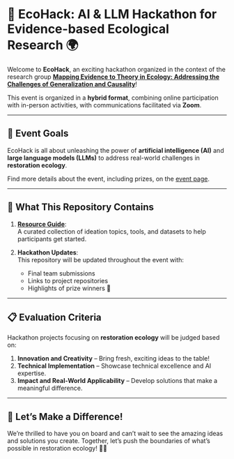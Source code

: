 # 🌿 EcoHack: AI & LLM Hackathon for Evidence-based Ecological Research 🌍  

Welcome to **EcoHack**, an exciting hackathon organized in the context of the research group **[Mapping Evidence to Theory in Ecology: Addressing the Challenges of Generalization and Causality](https://www.uni-bielefeld.de/einrichtungen/zif/groups/ongoing/mapping-evidence/)**!  

This event is organized in a **hybrid format**, combining online participation with in-person activities, with communications facilitated via **Zoom**.  

---

## 🎯 Event Goals  
EcoHack is all about unleashing the power of **artificial intelligence (AI)** and **large language models (LLMs)** to address real-world challenges in **restoration ecology**.  

Find more details about the event, including prizes, on the [event page](https://www.uni-bielefeld.de/einrichtungen/zif/events/#/event/8023).  

---

## 📂 What This Repository Contains  
1. **[Resource Guide](https://github.com/EcoWeaver/EcoHack/tree/main/resource-guide)**:  
   A curated collection of ideation topics, tools, and datasets to help participants get started.  

2. **Hackathon Updates**:  
   This repository will be updated throughout the event with:  
   - Final team submissions  
   - Links to project repositories  
   - Highlights of prize winners 🎉  

---

## 📋 Evaluation Criteria  
Hackathon projects focusing on **restoration ecology** will be judged based on:  
1. **Innovation and Creativity** – Bring fresh, exciting ideas to the table!  
2. **Technical Implementation** – Showcase technical excellence and AI expertise.  
3. **Impact and Real-World Applicability** – Develop solutions that make a meaningful difference.  

---

## 🌟 Let’s Make a Difference!  
We’re thrilled to have you on board and can’t wait to see the amazing ideas and solutions you create. Together, let’s push the boundaries of what’s possible in restoration ecology! 🌿✨  
